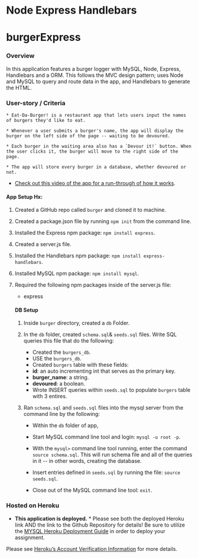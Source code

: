 # Node Express Handlebars
# burgerExpress

### Overview

In this application features a burger logger with MySQL, Node, Express, Handlebars and a ORM. This follows the MVC design pattern; uses Node and MySQL to query and route data in the app, and Handlebars to generate the HTML.


### User-story / Criteria
```
* Eat-Da-Burger! is a restaurant app that lets users input the names of burgers they'd like to eat.

* Whenever a user submits a burger's name, the app will display the burger on the left side of the page -- waiting to be devoured.

* Each burger in the waiting area also has a `Devour it!` button. When the user clicks it, the burger will move to the right side of the page.

* The app will store every burger in a database, whether devoured or not.
```

* [Check out this video of the app for a run-through of how it works](https://youtu.be/msvdn95x9OM).


#### App Setup Hx:

1. Created a GitHub repo called `burger` and cloned it to machine.

2. Created a package.json file by running `npm init` from the command line.

3. Installed the Express npm package: `npm install express`.

4. Created a server.js file.

5. Installed the Handlebars npm package: `npm install express-handlebars`.

6. Installed MySQL npm package: `npm install mysql`.

7. Required the following npm packages inside of the server.js file:
   * express

   #### DB Setup

   1. Inside `burger` directory, created a `db` Folder.

   2. In the `db` folder, created `schema.sql`& `seeds.sql` files. Write SQL queries this file that do the following:

      * Created the `burgers_db`.
      * USE the `burgers_db`.
      * Created `burgers` table with these fields:
      * **id**: an auto incrementing int that serves as the primary key.
      * **burger_name**: a string.
      * **devoured**: a boolean.
      * Wrote INSERT queries within `seeds.sql` to populate `burgers` table with 3 entires.

   4. Ran `schema.sql` and `seeds.sql` files into the mysql server from the command line by the following:

      * Within the `db` folder of app,

      * Start MySQL command line tool and login: `mysql -u root -p`.

      * With the `mysql>` command line tool running, enter the command `source schema.sql`. This will run schema file and all of the queries in it -- in other words, creating the database.

      * Insert entries defined in `seeds.sql` by running the file: `source seeds.sql`.

      * Close out of the MySQL command line tool: `exit`.

### Hosted on Heroku

* **This application is deployed.** * Please see both the deployed Heroku link AND the link to the Github Repository for details! 
Be sure to utilize the [MYSQL Heroku Deployment Guide](../../03-Supplemental/MySQLHerokuDeploymentProcess.pdf) in order to deploy your assignment.

Please see [Heroku’s Account Verification Information](https://devcenter.heroku.com/articles/account-verification) for more details.


